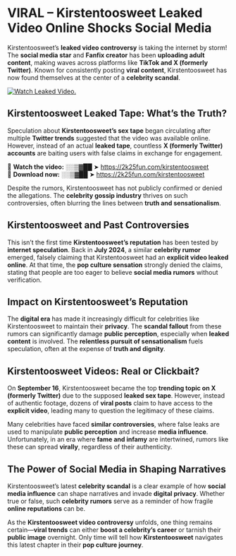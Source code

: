# VIRAL – Kirstentoosweet Leaked Video Online Shocks Social Media 

Kirstentoosweet’s **leaked video controversy** is taking the internet by storm! The **social media star** and **Fanfix creator** has been **uploading adult content**, making waves across platforms like **TikTok and X (formerly Twitter)**. Known for consistently posting **viral content**, Kirstentoosweet has now found themselves at the center of a **celebrity scandal**.  

[![Watch Leaked Video.](https://miro.medium.com/v2/resize:fit:828/format:webp/1*cilzJN44JGOrTw9NJCrNHA.gif "Watch Leaked Video")](https://2k25fun.com/kirstentoosweet)

## **Kirstentoosweet Leaked Tape: What’s the Truth?**  
Speculation about **Kirstentoosweet’s sex tape** began circulating after multiple **Twitter trends** suggested that the video was available online. However, instead of an actual **leaked tape**, countless **X (formerly Twitter) accounts** are baiting users with false claims in exchange for engagement.  

🔹 **Watch the video:** ░░▒▓██ ➤ https://2k25fun.com/kirstentoosweet  
🔹 **Download now:** ░░▒▓██ ➤ https://2k25fun.com/kirstentoosweet  

Despite the rumors, Kirstentoosweet has not publicly confirmed or denied the allegations. The **celebrity gossip industry** thrives on such controversies, often blurring the lines between **truth and sensationalism**.  

## **Kirstentoosweet and Past Controversies**  
This isn’t the first time **Kirstentoosweet’s reputation** has been tested by **internet speculation**. Back in **July 2024**, a similar **celebrity rumor** emerged, falsely claiming that Kirstentoosweet had an **explicit video leaked online**. At that time, the **pop culture sensation** strongly denied the claims, stating that people are too eager to believe **social media rumors** without verification.  

## **Impact on Kirstentoosweet’s Reputation**  
The **digital era** has made it increasingly difficult for celebrities like Kirstentoosweet to maintain their **privacy**. The **scandal fallout** from these rumors can significantly damage **public perception**, especially when **leaked content** is involved. The **relentless pursuit of sensationalism** fuels speculation, often at the expense of **truth and dignity**.  

## **Kirstentoosweet Videos: Real or Clickbait?**  
On **September 16**, Kirstentoosweet became the top **trending topic on X (formerly Twitter)** due to the supposed **leaked sex tape**. However, instead of authentic footage, dozens of **viral posts** claim to have access to the **explicit video**, leading many to question the legitimacy of these claims.  

Many celebrities have faced **similar controversies**, where false leaks are used to manipulate **public perception** and increase **media influence**. Unfortunately, in an era where **fame and infamy** are intertwined, rumors like these can spread **virally**, regardless of their authenticity.  

## **The Power of Social Media in Shaping Narratives**  
Kirstentoosweet’s latest **celebrity scandal** is a clear example of how **social media influence** can shape narratives and invade **digital privacy**. Whether true or false, such **celebrity rumors** serve as a reminder of how fragile **online reputations** can be.  

As the **Kirstentoosweet video controversy** unfolds, one thing remains certain—**viral trends** can either **boost a celebrity’s career** or tarnish their **public image** overnight. Only time will tell how **Kirstentoosweet** navigates this latest chapter in their **pop culture journey**. 